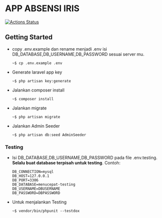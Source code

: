 # APP ABSENSI IRIS

[![Actions Status](https://github.com/nda666/menucepat/workflows/testing/badge.svg)](https://github.com/nda666/menucepat/actions)

## Getting Started
- copy .env.example dan rename menjadi .env isi DB_DATABASE,DB_USERNAME,DB_PASSWORD sesuai server mu.
    ```console
    ~$ cp .env.example .env
    ```
- Generate laravel app key
    ```console
    ~$ php artisan key:generate
    ```
- Jalankan composer install
    ```console
    ~$ composer install
    ```
- Jalankan migrate
    ```console
    ~$ php artisan migrate
    ```
- Jalankan Admin Seeder
    ```console
    ~$ php artisan db:seed AdminSeeder
    ```

### Testing
- Isi DB_DATABASE,DB_USERNAME,DB_PASSWORD pada file .env.testing. **Selalu buat database terpisah untuk testing**. Contoh:
    ```
    DB_CONNECTION=mysql
    DB_HOST=127.0.0.1
    DB_PORT=3306
    DB_DATABASE=menucepat-testing
    DB_USERNAME=DBUSERNAME
    DB_PASSWORD=DBPASSWORD
    ```
- Untuk menjalankan Testing
    ```console
    ~$ vendor/bin/phpunit --testdox
    ```
